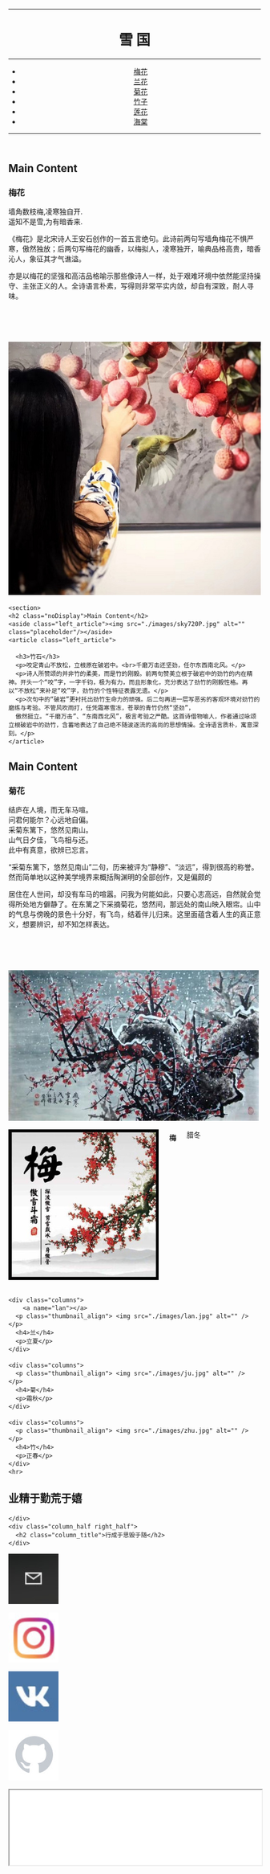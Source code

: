<!doctype html>
<html>
<head>
<meta charset="utf-8">
<meta http-equiv="X-UA-Compatible" content="IE=edge">
<meta name="viewport" content="width=device-width, initial-scale=1">
<title>花魂</title>
<link href="./css/style.css" rel="stylesheet" type="text/css">
<!--<link href="./css/multiColumnTemplate.css" rel="stylesheet" type="text/css">
<!-- HTML5 shim and Respond.js for IE8 support of HTML5 elements and media queries -->
<!-- WARNING: Respond.js doesn't work if you view the page via file:// -->
<!--[if lt IE 9]>
      <script src="https://oss.maxcdn.com/html5shiv/3.7.2/html5shiv.min.js"></script>
      <script src="https://oss.maxcdn.com/respond/1.4.2/respond.min.js"></script>
    <![endif]-->
</head>
<body>
<div class="container">
  <header>
	  <hr>
    <div class="primary_header"> 
      <h1 class="title">雪 国</h1>
    </div>
	  <hr>
    <nav class="secondary_header" id="menu">
      <ul>
        <li><a href="https://www.baidu.com">梅花</a></li>
        <li><a href="#lan">兰花</a></li>
        <li><a href="https://www.baidu.com">菊花</a></li>
        <li><a href="https://www.baidu.com">竹子</a></li>
        <li><a href="https://www.baidu.com">莲花</a></li>
        <li><a href="https://www.baidu.com">海棠</a></li>
      </ul>
    </nav>
	  <hr>
  </header>
  
  <section>
    <h2 class="noDisplay">Main Content</h2>
    <article class="left_article">
      <h3>梅花</h3>
	  <p>墙角数枝梅,凌寒独自开.<br>遥知不是雪,为有暗香来.</p>
      <p>《梅花》是北宋诗人王安石创作的一首五言绝句。此诗前两句写墙角梅花不惧严寒，傲然独放；后两句写梅花的幽香，以梅拟人，凌寒独开，喻典品格高贵，暗香沁人，象征其才气谯溢。</p>
      <p>亦是以梅花的坚强和高洁品格喻示那些像诗人一样，处于艰难环境中依然能坚持操守、主张正义的人。全诗语言朴素，写得则非常平实内敛，却自有深致，耐人寻味。</p><br><br><br><br>
    </article>
    <div class="right_article"><img src="./images/leileizi720.jpg" alt="" class="placeholder"/></div>
  </section>
  
    <section>
    <h2 class="noDisplay">Main Content</h2>
	<aside class="left_article"><img src="./images/sky720P.jpg" alt="" class="placeholder"/></aside>
    <article class="left_article">
	
      <h3>竹石</h3>
      <p>咬定青山不放松，立根原在破岩中。<br>千磨万击还坚劲，任尔东西南北风。</p>
      <p>诗人所赞颂的并非竹的柔美，而是竹的刚毅。前两句赞美立根于破岩中的劲竹的内在精神。开头一个“咬”字，一字千钧，极为有力，而且形象化，充分表达了劲竹的刚毅性格。再以“不放松”来补足“咬”字，劲竹的个性特征表露无遗。</p>
	  <p>次句中的“破岩”更衬托出劲竹生命力的顽强。后二句再进一层写恶劣的客观环境对劲竹的磨练与考验。不管风吹雨打，任凭霜寒雪冻，苍翠的青竹仍然“坚劲”，
	  傲然挺立。“千磨万击”、“东南西北风”，极言考验之严酷。这首诗借物喻人，作者通过咏颂立根破岩中的劲竹，含蓄地表达了自己绝不随波逐流的高尚的思想情操。全诗语言质朴，寓意深刻。</p>
    </article>
    
  </section>
  
  
  <section>
    <h2 class="noDisplay">Main Content</h2>
    <article class="left_article">
      <h3>菊花</h3>
	  <p>结庐在人境，而无车马喧。<br>
		问君何能尔？心远地自偏。<br>
		采菊东篱下，悠然见南山。<br>
		山气日夕佳，飞鸟相与还。<br>
		此中有真意，欲辨已忘言。</p>
      <p>“采菊东篱下，悠然见南山”二句，历来被评为“静穆”、“淡远”，得到很高的称誉。然而简单地以这种美学境界来概括陶渊明的全部创作，又是偏颇的</p>
      <p>居住在人世间，却没有车马的喧嚣。问我为何能如此，只要心志高远，自然就会觉得所处地方僻静了。在东篱之下采摘菊花，悠然间，那远处的南山映入眼帘。山中的气息与傍晚的景色十分好，有飞鸟，结着伴儿归来。这里面蕴含着人生的真正意义，想要辨识，却不知怎样表达。</p><br><br><br><br>
    </article>
    <div class="right_article"><img src="./images/meihua.jpg" alt="" class="placeholder"/></div>
  </section>
 
  <div class="row">
    <div class="columns">
      <p class="thumbnail_align"> <img src="./images/mei.jpg" alt="" /> </p>
      <h4>梅</h4>
      <p>腊冬</p>
    </div>
	
    <div class="columns">
		<a name="lan"></a>
      <p class="thumbnail_align"> <img src="./images/lan.jpg" alt="" /> </p>
      <h4>兰</h4>
      <p>立夏</p>
    </div>
	
    <div class="columns">
      <p class="thumbnail_align"> <img src="./images/ju.jpg" alt="" /> </p>
      <h4>菊</h4>
      <p>霜秋</p>
    </div>
	
    <div class="columns">
      <p class="thumbnail_align"> <img src="./images/zhu.jpg" alt="" /> </p>
      <h4>竹</h4>
      <p>正春</p>
    </div>
	<hr>
  </div>
  <div class="row blockDisplay">
    <div class="column_half left_half">
      <h2 class="column_title">业精于勤荒于嬉</h2>
	  
    </div>
    <div class="column_half right_half">
      <h2 class="column_title">行成于思毁于随</h2>
    </div>
  </div>
  <div class="social">
    <p class="social_icon"><a href="mailto:snoworlds.ly@gmail.com"><img src="./images/mail.jpg" width="100" alt="" /></a></p>
    <p class="social_icon"><a href="https://www.instagram.com/lynn.lu2016/"><img src="./images/ins.jpg" width="100" alt="" /></a></p>
    <p class="social_icon"><a href="https://vk.com/tenda"><img src="./images/vk.jpg" width="100" alt="" /></a></p>
    <p class="social_icon"><a href="https://github.com/snoworlds"><img src="./images/git.jpg" width="100" alt="" /></a></p>
  </div>
  
</div>
<iframe width="100%" src="./test.html"></iframe>
</body>
</html>

